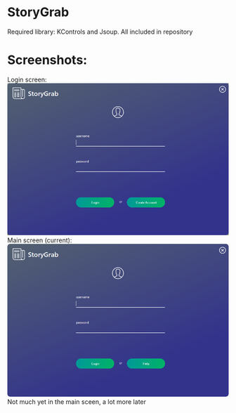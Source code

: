# StoryGrab
Required library: KControls and Jsoup. All included in repository

# Screenshots: 
Login screen:
![alt text](screenshots/sglogin.PNG "Login screen")
Main screen (current):
![alt text](screenshots/sgmain.PNG "Main screen")
Not much yet in the main sceen, a lot more later
